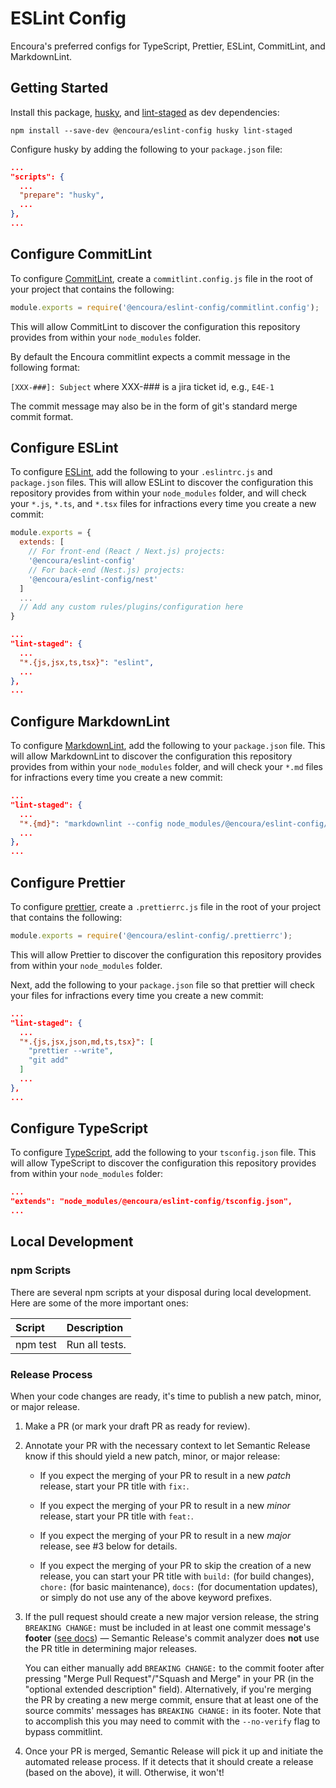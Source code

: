 # ESLint Config

Encoura's preferred configs for TypeScript, Prettier, ESLint, CommitLint, and
MarkdownLint.

## Getting Started

Install this package, [husky](https://github.com/typicode/husky), and
[lint-staged](https://github.com/okonet/lint-staged) as dev dependencies:

```shell
npm install --save-dev @encoura/eslint-config husky lint-staged
```

Configure husky by adding the following to your `package.json` file:

```json
...
"scripts": {
  ...
  "prepare": "husky",
  ...
},
...
```

## Configure CommitLint

To configure [CommitLint](https://github.com/marionebl/commitlint), create a
`commitlint.config.js` file in the root of your project that contains the
following:

```js
module.exports = require('@encoura/eslint-config/commitlint.config');
```

This will allow CommitLint to discover the configuration this repository
provides from within your `node_modules` folder.

By default the Encoura commitlint expects a commit message in the following format:

`[XXX-###]: Subject` where XXX-### is a jira ticket id, e.g., `E4E-1`

The commit message may also be in the form of git's standard merge commit format.

## Configure ESLint

To configure [ESLint](https://eslint.org/), add the following to your
`.eslintrc.js` and `package.json` files. This will allow ESLint to discover the
configuration this repository provides from within your `node_modules` folder,
and will check your `*.js`, `*.ts`, and `*.tsx` files for infractions every
time you create a new commit:

```js
module.exports = {
  extends: [
    // For front-end (React / Next.js) projects:
    '@encoura/eslint-config'
    // For back-end (Nest.js) projects:
    '@encoura/eslint-config/nest'
  ]
  ...
  // Add any custom rules/plugins/configuration here
}
```

```json
...
"lint-staged": {
  ...
  "*.{js,jsx,ts,tsx}": "eslint",
  ...
},
...
```

## Configure MarkdownLint

To configure [MarkdownLint](https://github.com/DavidAnson/markdownlint), add the
following to your `package.json` file. This will allow MarkdownLint to discover
the configuration this repository provides from within your `node_modules`
folder, and will check your `*.md` files for infractions every time you create
a new commit:

```json
...
"lint-staged": {
  ...
  "*.{md}": "markdownlint --config node_modules/@encoura/eslint-config/markdownlint.config.json",
  ...
},
...
```

## Configure Prettier

To configure [prettier](https://prettier.io/), create a `.prettierrc.js`
file in the root of your project that contains the following:

```js
module.exports = require('@encoura/eslint-config/.prettierrc');
```

This will allow Prettier to discover the configuration this repository
provides from within your `node_modules` folder.

Next, add the following to your `package.json` file so that prettier will check
your files for infractions every time you create a new commit:

```json
...
"lint-staged": {
  ...
  "*.{js,jsx,json,md,ts,tsx}": [
    "prettier --write",
    "git add"
  ]
  ...
},
...
```

## Configure TypeScript

To configure [TypeScript](https://www.typescriptlang.org/), add the following
to your `tsconfig.json` file. This will allow TypeScript to discover the
configuration this repository provides from within your `node_modules` folder:

```json
...
"extends": "node_modules/@encoura/eslint-config/tsconfig.json",
...
```

## Local Development

### npm Scripts

There are several npm scripts at your disposal during local development.
Here are some of the more important ones:

| Script   | Description    |
| :------- | :------------- |
| npm test | Run all tests. |

### Release Process

When your code changes are ready, it's time to publish a new patch, minor, or
major release.

1. Make a PR (or mark your draft PR as ready for review).

2. Annotate your PR with the necessary context to let Semantic Release know if
   this should yield a new patch, minor, or major release:

   - If you expect the merging of your PR to result in a new _patch_ release,
     start your PR title with `fix:`.

   - If you expect the merging of your PR to result in a new _minor_ release,
     start your PR title with `feat:`.

   - If you expect the merging of your PR to result in a new _major_ release,
     see #3 below for details.

   - If you expect the merging of your PR to skip the creation of a new release,
     you can start your PR title with `build:` (for build changes),
     `chore:` (for basic maintenance), `docs:` (for documentation updates),
     or simply do not use any of the above keyword prefixes.

3. If the pull request should create a new major version release, the string
   `BREAKING CHANGE:` must be included in at least one commit message's
   **footer** ([see docs](https://semantic-release.gitbook.io/semantic-release#commit-message-format))
   — Semantic Release's commit analyzer does **not** use the PR title in
   determining major releases.

   You can either manually add `BREAKING CHANGE:` to the commit footer
   after pressing "Merge Pull Request"/"Squash and Merge" in your PR (in the
   "optional extended description" field). Alternatively, if you're merging the
   PR by creating a new merge commit, ensure that at least one of the source
   commits' messages has `BREAKING CHANGE:` in its footer. Note that to
   accomplish this you may need to commit with the `--no-verify` flag to bypass
   commitlint.

4. Once your PR is merged, Semantic Release will pick it up and initiate the
   automated release process. If it detects that it should create a release
   (based on the above), it will. Otherwise, it won't!
